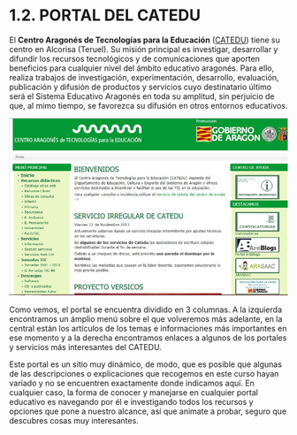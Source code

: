 
# 1.2. PORTAL DEL CATEDU

El **Centro Aragonés de Tecnologías para la Educación** ([CATEDU](http://www.catedu.es/webcatedu/)) tiene su centro en Alcorisa (Teruel). Su misión principal es investigar, desarrollar y difundir los recursos tecnológicos y de comunicaciones que aporten beneficios para cualquier nivel del ámbito educativo aragonés. Para ello, realiza trabajos de investigación, experimentación, desarrollo, evaluación, publicación y difusión de productos y servicios cuyo destinatario último será el Sistema Educativo Aragonés en toda su amplitud, sin perjuicio de que, al mimo tiempo, se favorezca su difusión en otros entornos educativos.

![5-7- Catedu- Captura de pantalla](img/catedu.JPG)


Como vemos, el portal se encuentra dividido en 3 columnas. A la izquierda encontramos un ámplio menú sobre el que volveremos más adelante, en la central están los artículos de los temas e informaciones más importantes en ese momento y a la derecha encontramos enlaces a algunos de los portales y servicios más interesantes del CATEDU.

Este portal es un sitio muy dinámico, de modo, que es posible que algunas de las descripciones o explicaciones que recogemos en este curso hayan variado y no se encuentren exactamente donde indicamos aquí. En cualquier caso, la forma de conocer y manejarse en cualquier portal educativo es navegando por él e investigando todos los recursos y opciones que pone a nuestro alcance, así que animate a probar, seguro que descubres cosas muy interesantes.

